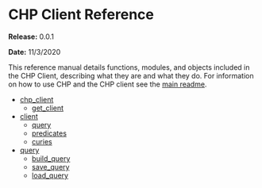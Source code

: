 # CHP Client Reference

**Release:** 0.0.1

**Date:** 11/3/2020

This reference manual details functions, modules, and objects included in the CHP Client, describing what they are and what they do. For information on how to use CHP and the CHP client see the [main readme](https://github.com/di2ag/chp_client).

- [chp_client](#chp_client.md)
  - [get_client](#chp_client.md#chp_clienyt.get_client)
- [client](#client.md)
  - [query](#client.md#chp_client.client.query)
  - [predicates](#client.md#chp_client.client.predicates)
  - [curies](#client.md#chp_client.client.curies)
- [query](#query.md)
  - [build_query](#query.md#chp_client.query.build_query)
  - [save_query](#query.md#chp_client.query.save_query)
  - [load_query](#query.md#chp_client.query.load_query)

